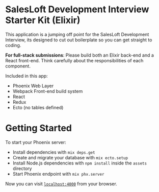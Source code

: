# SalesLoft Development Interview Starter Kit (Elixir)

This application is a jumping off point for the SalesLoft Development Interview,
its designed to cut out boilerplate so you can get straight to coding.

**For full-stack submissions**: Please build both an Elixir back-end and a React front-end. Think carefully about the responsibilities of each component.

Included in this app:

- Phoenix Web Layer
- Webpack Front-end build system
- React
- Redux
- Ecto (no tables defined)

# Getting Started

To start your Phoenix server:

  * Install dependencies with `mix deps.get`
  * Create and migrate your database with `mix ecto.setup`
  * Install Node.js dependencies with `npm install` inside the `assets` directory
  * Start Phoenix endpoint with `mix phx.server`

Now you can visit [`localhost:4000`](http://localhost:4000) from your browser.
